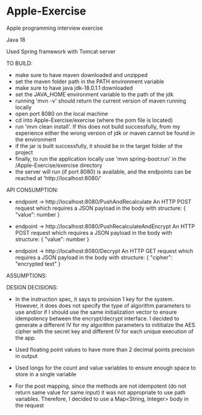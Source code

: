 # Apple-Exercise
Apple programming interview exercise

Java 18

Used Spring framework with Tomcat server

TO BUILD:
- make sure to have maven downloaded and unzipped
- set the maven folder path in the PATH environment variable
- make sure to have java jdk-18.0.1.1 downloaded
- set the JAVA_HOME environment variable to the path of the jdk
- running 'mvn -v' should return the current version of maven running locally
- open port 8080 on the local machine
- cd into Apple-Exercise/exercise (where the pom file is located)
- run 'mvn clean install'. If this does not build successfully, from my experience either the wrong version of jdk or maven cannot be found in the environment
- if the jar is built successfully, it should be in the target folder of the project
- finally, to run the application locally use 'mvn spring-boot:run' in the /Apple-Exercise/exercise directory
- the server will run (if port 8080) is available, and the endpoints can be reached at 'http://localhost:8080/'

API CONSUMPTION:

- endpoint -> http://localhost:8080/PushAndRecalculate 
        An HTTP POST request which requires a JSON payload in the body with structure:
        { "value": number }

- endpoint -> http://localhost:8080/PushRecalculateAndEncrypt 
        An HTTP POST request which requires a JSON payload in the body with structure:
        { "value": number }

- endpoint -> http://localhost:8080/Decrypt 
        An HTTP GET request which requires a JSON payload in the body with structure: 
        { "cipher": "encrypted text" }


ASSUMPTIONS:
  
DESIGN DECISIONS: 

- In the instruction spec, it says to provision 1 key for the system. However, it does does not specify the type of algorithm parameters to use and/or if I should use   the same  initialization vector to ensure idempotency between the encrypt/decrypt interface. I decided to generate a different IV for my algorithm parameters to    inititialze the AES cipher with the secret key and different IV for each unique execution of the app.

- Used floating point values to have more than 2 decimal points precision in output

- Used longs for the count and value variables to ensure enough space to store in a single variable 

- For the post mapping, since the methods are not idempotent (do not return same value for same input) it was not appropriate to use path variables. Therefore, I decided to use a Map<String, Integer> body in the request



